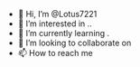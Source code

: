 - 👋 Hi, I’m @Lotus7221
- 👀 I’m interested in ..
- 🌱 I’m currently learning .
- 💞️ I’m looking to collaborate on 
- 📫 How to reach me 

